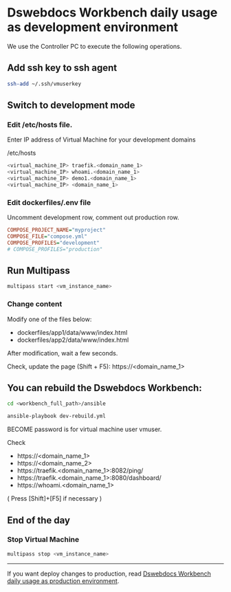 # Dswebdocs Workbench daily usage as development environment

We use the Controller PC to execute the following operations.

## Add ssh key to ssh agent
```bash
ssh-add ~/.ssh/vmuserkey
```

## Switch to development mode

### Edit /etc/hosts file. 
Enter IP address of Virtual Machine for your development domains

/etc/hosts
```bash
<virtual_machine_IP> traefik.<domain_name_1>
<virtual_machine_IP> whoami.<domain_name_1>
<virtual_machine_IP> demo1.<domain_name_1>
<virtual_machine_IP> <domain_name_1>
```

### Edit dockerfiles/.env file

Uncomment development row, comment out production row.
```ini
COMPOSE_PROJECT_NAME="myproject"
COMPOSE_FILE="compose.yml"
COMPOSE_PROFILES="development"
# COMPOSE_PROFILES="production"
```

## Run Multipass
```bash
multipass start <vm_instance_name>
```

### Change content
Modify one of the files below:
  - dockerfiles/app1/data/www/index.html
  - dockerfiles/app2/data/www/index.html

After modification, wait a few seconds. 

Check, update the page (Shift + F5):
https://<domain_name_1>

## You can rebuild the Dswebdocs Workbench:

```bash
cd <workbench_full_path>/ansible
```
```bash
ansible-playbook dev-rebuild.yml
```

BECOME password is for virtual machine user vmuser.

Check
- https://<domain_name_1>
- https://<domain_name_2>
- https://traefik.<domain_name_1>:8082/ping/
- https://traefik.<domain_name_1>:8080/dashboard/
- https://whoami.<domain_name_1>

( Press [Shift]+[F5] if necessary )

## End of the day
### Stop Virtual Machine
```bash
multipass stop <vm_instance_name>
```

-----

If you want deploy changes to production, read [Dswebdocs Workbench daily usage as production environment](docs/daily-production.md).
